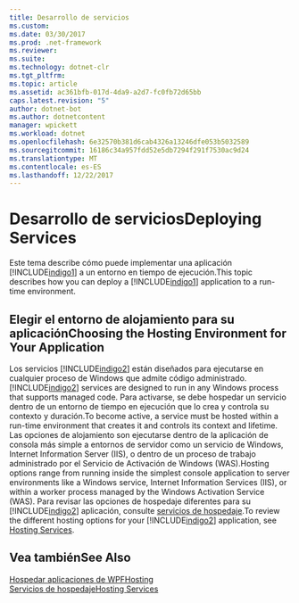 ```yaml
---
title: Desarrollo de servicios
ms.custom: 
ms.date: 03/30/2017
ms.prod: .net-framework
ms.reviewer: 
ms.suite: 
ms.technology: dotnet-clr
ms.tgt_pltfrm: 
ms.topic: article
ms.assetid: ac361bfb-017d-4da9-a2d7-fc0fb72d65bb
caps.latest.revision: "5"
author: dotnet-bot
ms.author: dotnetcontent
manager: wpickett
ms.workload: dotnet
ms.openlocfilehash: 6e32570b381d6cab4326a13246dfe053b5032589
ms.sourcegitcommit: 16186c34a957fdd52e5db7294f291f7530ac9d24
ms.translationtype: MT
ms.contentlocale: es-ES
ms.lasthandoff: 12/22/2017
---
```

# <a name="deploying-services"></a><span data-ttu-id="0ac1a-102">Desarrollo de servicios</span><span class="sxs-lookup"><span data-stu-id="0ac1a-102">Deploying Services</span></span>
<span data-ttu-id="0ac1a-103">Este tema describe cómo puede implementar una aplicación [!INCLUDE[indigo1](../../../../includes/indigo1-md.md)] a un entorno en tiempo de ejecución.</span><span class="sxs-lookup"><span data-stu-id="0ac1a-103">This topic describes how you can deploy a [!INCLUDE[indigo1](../../../../includes/indigo1-md.md)] application to a run-time environment.</span></span>  
  
## <a name="choosing-the-hosting-environment-for-your-application"></a><span data-ttu-id="0ac1a-104">Elegir el entorno de alojamiento para su aplicación</span><span class="sxs-lookup"><span data-stu-id="0ac1a-104">Choosing the Hosting Environment for Your Application</span></span>  
 <span data-ttu-id="0ac1a-105">Los servicios [!INCLUDE[indigo2](../../../../includes/indigo2-md.md)] están diseñados para ejecutarse en cualquier proceso de Windows que admite código administrado.</span><span class="sxs-lookup"><span data-stu-id="0ac1a-105">[!INCLUDE[indigo2](../../../../includes/indigo2-md.md)] services are designed to run in any Windows process that supports managed code.</span></span> <span data-ttu-id="0ac1a-106">Para activarse, se debe hospedar un servicio dentro de un entorno de tiempo en ejecución que lo crea y controla su contexto y duración.</span><span class="sxs-lookup"><span data-stu-id="0ac1a-106">To become active, a service must be hosted within a run-time environment that creates it and controls its context and lifetime.</span></span> <span data-ttu-id="0ac1a-107">Las opciones de alojamiento son ejecutarse dentro de la aplicación de consola más simple a entornos de servidor como un servicio de Windows, Internet Information Server (IIS), o dentro de un proceso de trabajo administrado por el Servicio de Activación de Windows (WAS).</span><span class="sxs-lookup"><span data-stu-id="0ac1a-107">Hosting options range from running inside the simplest console application to server environments like a Windows service, Internet Information Services (IIS), or within a worker process managed by the Windows Activation Service (WAS).</span></span> <span data-ttu-id="0ac1a-108">Para revisar las opciones de hospedaje diferentes para su [!INCLUDE[indigo2](../../../../includes/indigo2-md.md)] aplicación, consulte [servicios de hospedaje](../../../../docs/framework/wcf/hosting-services.md).</span><span class="sxs-lookup"><span data-stu-id="0ac1a-108">To review the different hosting options for your [!INCLUDE[indigo2](../../../../includes/indigo2-md.md)] application, see [Hosting Services](../../../../docs/framework/wcf/hosting-services.md).</span></span>  
  
## <a name="see-also"></a><span data-ttu-id="0ac1a-109">Vea también</span><span class="sxs-lookup"><span data-stu-id="0ac1a-109">See Also</span></span>  
 [<span data-ttu-id="0ac1a-110">Hospedar aplicaciones de WPF</span><span class="sxs-lookup"><span data-stu-id="0ac1a-110">Hosting</span></span>](../../../../docs/framework/wcf/feature-details/hosting.md)  
 [<span data-ttu-id="0ac1a-111">Servicios de hospedaje</span><span class="sxs-lookup"><span data-stu-id="0ac1a-111">Hosting Services</span></span>](../../../../docs/framework/wcf/hosting-services.md)
